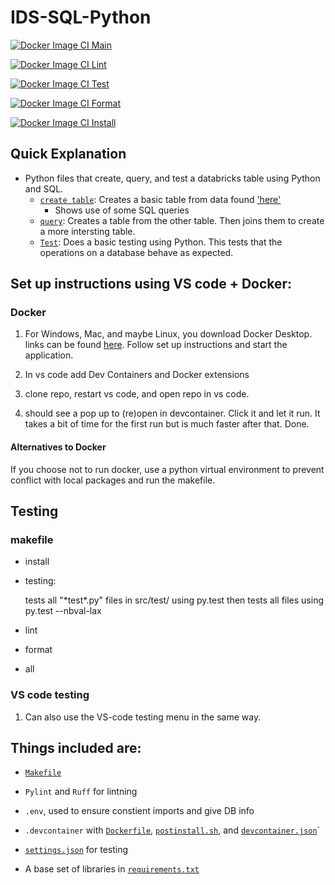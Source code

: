 # IDS-SQL-Python 

[![Docker Image CI Main](https://github.com/Nathan-Bush46/IDS706-SQL-python/actions/workflows/main.yml/badge.svg)](https://github.com/Nathan-Bush46/IDS706-SQL-python/actions/workflows/main.yml)

[![Docker Image CI Lint](https://github.com/Nathan-Bush46/IDS706-SQL-python/actions/workflows/lint.yml/badge.svg)](https://github.com/Nathan-Bush46/IDS706-SQL-python/actions/workflows/lint.yml)

[![Docker Image CI Test](https://github.com/Nathan-Bush46/IDS706-SQL-python/actions/workflows/test.yml/badge.svg)](https://github.com/Nathan-Bush46/IDS706-SQL-python/actions/workflows/test.yml)

[![Docker Image CI Format](https://github.com/Nathan-Bush46/IDS706-SQL-python/actions/workflows/format.yml/badge.svg)](https://github.com/Nathan-Bush46/IDS706-SQL-python/actions/workflows/format.yml)

[![Docker Image CI Install](https://github.com/Nathan-Bush46/IDS706-SQL-python/actions/workflows/install.yml/badge.svg)](https://github.com/Nathan-Bush46/IDS706-SQL-python/actions/workflows/install.yml)


## Quick Explanation

* Python files that create, query, and test a databricks table using Python and SQL.
    * [`create table`](src/main_workspace/make_table.py): Creates a basic table from data found ['here'](https://www.kaggle.com/datasets/uom190346a/sleep-health-and-lifestyle-dataset?resource=download)
        * Shows use of some SQL queries
    * [`query`](src/main_workspace/query.py): Creates a table from the other table. Then joins them to create a more intersting table.
    * [`Test`](src/tests/tests.py): Does a basic testing using Python. This tests that the operations on a database behave as expected. 

## Set up instructions using VS code + Docker: 
### Docker
1. For Windows, Mac, and maybe Linux, you download Docker Desktop. links can be found [here](https://docs.docker.com/engine/install/). Follow set up instructions and start the application.

2. In vs code add Dev Containers and Docker extensions 

3. clone repo, restart vs code, and open repo in vs code.

4. should see a pop up to (re)open in devcontainer. Click it and let it run. It takes a bit of time for the first run but is much faster after that. Done.

#### Alternatives to Docker
If you choose not to run docker, use a python virtual environment to prevent conflict with local packages and run the makefile.
 
## Testing

### makefile  
* install

* testing:

    tests all "\*test\*.py" files in src/test/ using py.test then tests all files using py.test --nbval-lax

* lint

* format

* all 

### VS code testing  
1. Can also use the VS-code testing menu in the same way.

## Things included are:

* [`Makefile`](Makefile)

* `Pylint` and `Ruff` for lintning

* `.env`, used to ensure constient imports and give DB info

* `.devcontainer` with [`Dockerfile`](/.devcontainer/Dockerfile), [`postinstall.sh`](/.devcontainer/postinstall.sh), and [`devcontainer.json`](/.devcontainer/devcontainer.json)`

*  [`settings.json`](.vscode/settings.json) for testing

*  A base set of libraries in [`requirements.txt`](requirements.txt)
